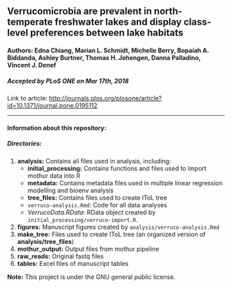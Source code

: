 ## Verrucomicrobia are prevalent in north-temperate freshwater lakes and display class-level preferences between lake habitats

#### **Authors:** Edna Chiang, Marian L. Schmidt, Michelle Berry, Bopaiah A. Biddanda, Ashley Burtner, Thomas H. Johengen, Danna Palladino, Vincent J. Denef

##### Accepted by *PLoS ONE* on Mar 17th, 2018  
  
Link to article: http://journals.plos.org/plosone/article?id=10.1371/journal.pone.0195112  
  

**********

#### Information about this repository:  

##### **Directories:**
1. **analysis:** Contains all files used in analysis, including:
    - **initial_processing:** Contains functions and files used to import mothur data into R
    - **metadata:** Contains metadata files used in multiple linear regression modelling and bioenv analysis
    - **tree_files:** Contains files used to create IToL tree
    - `verruco-analysis.Rmd`: Code for all data analyses
    - *VerrucoData.RData*: RData object created by `initial_processing/verruco-import.R`.
2. **figures:** Manuscript figures created by `analysis/verruco-analysis.Rmd`
3. **make_tree:** Files used to create IToL tree (an organized version of **analysis/tree_files**)
4. **mothur_output:** Output files from mothur pipeline
5. **raw_reads:** Original fastq files
6. **tables:** Excel files of manuscript tables


**Note:**  This project is under the GNU general public license.